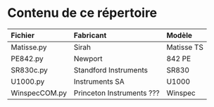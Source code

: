 # Contenu de ce répertoire


|Fichier|Fabricant|Modèle|
|:---------|:----------|:----------|
|Matisse.py|Sirah|Matisse TS|
|PE842.py|Newport|842 PE|
|SR830c.py|Standford Instruments|SR830|
|U1000.py|Instruments SA|U1000|
|WinspecCOM.py|Princeton Instruments ???|Winspec|
